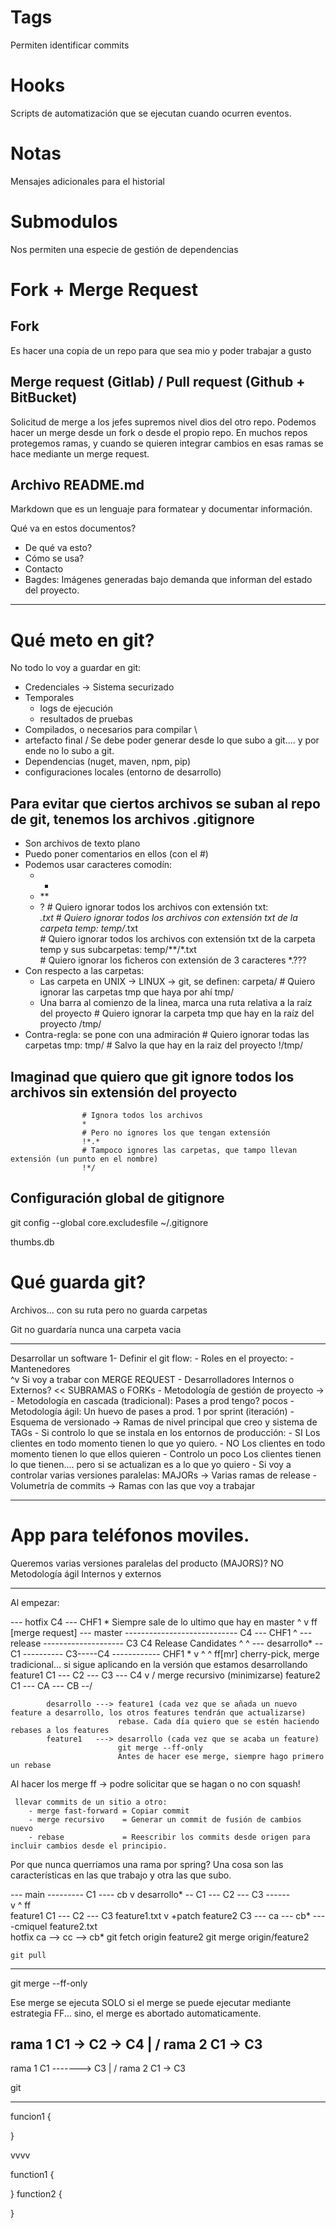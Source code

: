 # Tags

Permiten identificar commits

# Hooks

Scripts de automatización que se ejecutan cuando ocurren eventos.

# Notas

Mensajes adicionales para el historial

# Submodulos

Nos permiten una especie de gestión de dependencias

# Fork + Merge Request

## Fork

Es hacer una copia de un repo para que sea mio y poder trabajar a gusto

## Merge request (Gitlab) / Pull request (Github + BitBucket)

Solicitud de merge a los jefes supremos nivel dios del otro repo.
Podemos hacer un merge desde un fork o desde el propio repo. 
En muchos repos protegemos ramas, y cuando se quieren integrar cambios en esas ramas se hace mediante un merge request.

## Archivo README.md

Markdown que es un lenguaje para formatear y documentar información.

Qué va en estos documentos?
- De qué va esto?
- Cómo se usa?
- Contacto
- Bagdes: Imágenes generadas bajo demanda que informan del estado del proyecto.

---

# Qué meto en git?

No todo lo voy a guardar en git:
- Credenciales -> Sistema securizado
- Temporales
  - logs de ejecución
  - resultados de pruebas
- Compilados, o necesarios para compilar \
- artefacto final                        / Se debe poder generar desde lo que subo a git.... y por ende no lo subo a git.
- Dependencias (nuget, maven, npm, pip)
- configuraciones locales (entorno de desarrollo)

## Para evitar que ciertos archivos se suban al repo de git, tenemos los archivos .gitignore

- Son archivos de texto plano
- Puedo poner comentarios en ellos (con el #)
- Podemos usar caracteres comodín:
  - *
  - **
  - ?
                                                    # Quiero ignorar todos los archivos con extensión txt:                
                                                    *.txt
                                                    # Quiero ignorar todos los archivos con extensión txt de la carpeta temp:
                                                    temp/*.txt                
                                                    # Quiero ignorar todos los archivos con extensión txt de la carpeta temp y sus subcarpetas:
                                                    temp/**/*.txt                
                                                    # Quiero ignorar los ficheros con extensión de 3 caracteres
                                                    *.???
- Con respecto a las carpetas:
    - Las carpeta en UNIX -> LINUX -> git, se definen: carpeta/
                                                    # Quiero ignorar las carpetas tmp que haya por ahí
                                                    tmp/
    - Una barra al comienzo de la linea, marca una ruta relativa a la raíz del proyecto 
                                                    # Quiero ignorar la carpeta tmp que hay en la raíz del proyecto
                                                    /tmp/
- Contra-regla: se pone con una admiración
                                                    # Quiero ignorar todas las carpetas tmp:
                                                    tmp/
                                                    # Salvo la que hay en la raiz del proyecto
                                                    !/tmp/

## Imaginad que quiero que git ignore todos los archivos sin extensión del proyecto

                    # Ignora todos los archivos
                    *
                    # Pero no ignores los que tengan extensión
                    !*.*    
                    # Tampoco ignores las carpetas, que tampo llevan extensión (un punto en el nombre)
                    !*/


## Configuración global de gitignore

git config --global core.excludesfile ~/.gitignore

thumbs.db

# Qué guarda git?

Archivos... con su ruta
pero no guarda carpetas

Git no guardaría nunca una carpeta vacia

----

Desarrollar un software
1- Definir el git flow:
    - Roles en el proyecto:
      - Mantenedores        
            ^v Si voy a trabar con MERGE REQUEST
      - Desarrolladores     Internos o Externos? << SUBRAMAS o FORKs
    - Metodología de gestión de proyecto                    -> 
      - Metodología en cascada (tradicional): Pases a prod tengo? pocos
      - Metodología ágil: Un huevo de pases a prod. 1 por sprint (iteración)
    - Esquema de versionado                                 -> Ramas de nivel principal que creo y sistema de TAGs
      - Si controlo lo que se instala en los entornos de producción:
          - SI                  Los clientes en todo momento tienen lo que yo quiero.
          - NO                  Los clientes en todo momento tienen lo que ellos quieren
          - Controlo un poco    Los clientes tienen lo que tienen.... pero si se actualizan es a lo que yo quiero
      - Si voy a controlar varias versiones paralelas: MAJORs -> Varias ramas de release
    - Volumetría de commits                                 -> Ramas con las que voy a trabajar

---
# App para teléfonos moviles.

Queremos varias versiones paralelas del producto (MAJORS)? NO
Metodología ágil
Internos y externos

--- 

Al empezar:

--- hotfix                              C4 --- CHF1 *               Siempre sale de lo ultimo que hay en master
                                         ^      v ff [merge request]
--- master ---------------------------- C4 --- CHF1
                                         ^
--- release -------------------- C3     C4   Release Candidates
                                  ^      ^
--- desarrollo* -- C1 ---------- C3-----C4 ------------ CHF1 *
                    v             ^      ^ ff[mr]     cherry-pick, merge tradicional... si sigue aplicando en la versión que estamos desarrollando
     feature1      C1 --- C2 --- C3 --- C4
                    v                  / merge recursivo (minimizarse)
     feature2      C1 --- CA --- CB --/

            desarrollo ---> feature1 (cada vez que se añada un nuevo feature a desarrollo, los otros features tendrán que actualizarse)
                            rebase. Cada día quiero que se estén haciendo rebases a los features
            feature1   ---> desarrollo (cada vez que se acaba un feature)
                            git merge --ff-only
                            Antes de hacer ese merge, siempre hago primero un rebase

Al hacer los merge ff -> podre solicitar que se hagan o no con squash!

     llevar commits de un sitio a otro:
        - merge fast-forward = Copiar commit
        - merge recursivo    = Generar un commit de fusión de cambios nuevo
        - rebase             = Reescribir los commits desde origen para incluir cambios desde el principio.


Por que nunca querriamos una rama por spring? Una cosa son las características en las que trabajo y otra las que subo.

--- main --------- C1 ---- cb
                    v
    desarrollo* -- C1 --- C2 --- C3 ------                     
                    v            ^ ff      
    feature1       C1 --- C2 --- C3                      feature1.txt
                                  v       +patch
                  feature2       C3 --- ca --- cb* ----cmiquel          feature2.txt
                                        \
                                hotfix    ca --> cc --> cb*
git fetch origin feature2
git merge origin/feature2

    git pull 

---

git merge --ff-only

Ese merge se ejecuta SOLO si el merge se puede ejecutar mediante estrategia FF... sino, el merge es abortado automaticamente.

rama 1     C1 -> C2 -> C4
            |       /
rama 2     C1 -> C3
---
rama 1     C1 -------> C3
            |       /
rama 2     C1 -> C3




git 


---


funcion1 {

}

vvvv

function1 {

}
function2 {

}